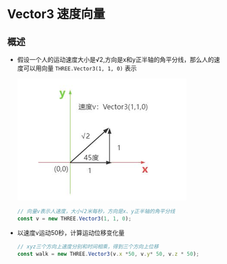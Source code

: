 # Vector3 速度向量

## 概述

+ 假设一个人的运动速度大小是√2,方向是x和y正半轴的角平分线，那么人的速度可以用向量 `THREE.Vector3(1, 1, 0)` 表示

  ![向量表示速度](./images/向量表示速度.jpg)

  ```js
  // 向量v表示人速度，大小√2米每秒，方向是x、y正半轴的角平分线
  const v = new THREE.Vector3(1, 1, 0);
  ```

+ 以速度v运动50秒，计算运动位移变化量

  ```js
  // xyz三个方向上速度分别和时间相乘，得到三个方向上位移
  const walk = new THREE.Vector3(v.x *50, v.y* 50, v.z * 50);
  ```
